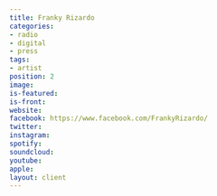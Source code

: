 ```yaml
---
title: Franky Rizardo
categories:
- radio
- digital
- press
tags:
- artist
position: 2
image: 
is-featured: 
is-front: 
website: 
facebook: https://www.facebook.com/FrankyRizardo/
twitter: 
instagram: 
spotify: 
soundcloud: 
youtube: 
apple: 
layout: client
---
```


